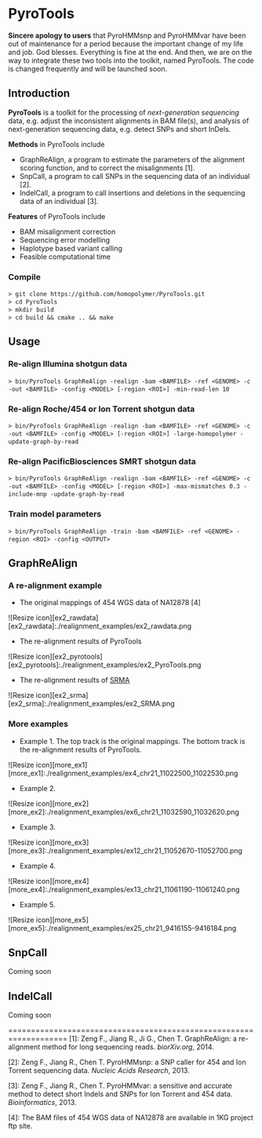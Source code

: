 PyroTools
===============

**Sincere apology to users** that PyroHMMsnp and PyroHMMvar have been out of maintenance for a period because the important change of my life and job.  God blesses.  Everything is fine at the end.  And then, we are on the way to integrate these two tools into the toolkit, named PyroTools.  The code is changed frequently and will be launched soon.

## Introduction

**PyroTools** is a toolkit for the processing of *next-generation sequencing* data, e.g. adjust the inconsistent alignments in BAM file(s), and analysis of next-generation sequencing data, e.g. detect SNPs and short InDels.

**Methods** in PyroTools include

- GraphReAlign, a program to estimate the parameters of the alignment scoring function, and to correct the misalignments \[1\].
- SnpCall, a program to call SNPs in the sequencing data of an individual \[2\].
- IndelCall, a program to call insertions and deletions in the sequencing data of an individual \[3\].


**Features** of PyroTools include

-  BAM misalignment correction 
-  Sequencing error modelling
-  Haplotype based variant calling
-  Feasible computational time

### Compile
	> git clone https://github.com/homopolymer/PyroTools.git
	> cd PyroTools
	> mkdir build
	> cd build && cmake .. && make 

## Usage

### Re-align Illumina shotgun data
	> bin/PyroTools GraphReAlign -realign -bam <BAMFILE> -ref <GENOME> -c -out <BAMFILE> -config <MODEL> [-region <ROI>] -min-read-len 10
	
### Re-align Roche/454 or Ion Torrent shotgun data
	> bin/PyroTools GraphReAlign -realign -bam <BAMFILE> -ref <GENOME> -c -out <BAMFILE> -config <MODEL> [-region <ROI>] -large-homopolymer -update-graph-by-read
	
### Re-align PacificBiosciences SMRT shotgun data
	> bin/PyroTools GraphReAlign -realign -bam <BAMFILE> -ref <GENOME> -c -out <BAMFILE> -config <MODEL> [-region <ROI>] -max-mismatches 0.3 -include-mnp -update-graph-by-read
	
### Train model parameters
	> bin/PyroTools GraphReAlign -train -bam <BAMFILE> -ref <GENOME> -region <ROI> -config <OUTPUT>

## GraphReAlign

### A re-alignment example

- The original mappings of 454 WGS data of NA12878 \[4\]

![Resize icon][ex2_rawdata]
[ex2_rawdata]:./realignment_examples/ex2_rawdata.png

- The re-alignment results of PyroTools

![Resize icon][ex2_pyrotools]
[ex2_pyrotools]:./realignment_examples/ex2_PyroTools.png

- The re-alignment results of [SRMA](sourceforge.net/projects/srma/)

![Resize icon][ex2_srma]
[ex2_srma]:./realignment_examples/ex2_SRMA.png

### More examples

- Example 1.  The top track is the original mappings.  The bottom track is the re-alignment results of PyroTools.

![Resize icon][more_ex1]
[more_ex1]:./realignment_examples/ex4_chr21_11022500_11022530.png

- Example 2. 

![Resize icon][more_ex2]
[more_ex2]:./realignment_examples/ex6_chr21_11032590_11032620.png

- Example 3.

![Resize icon][more_ex3]
[more_ex3]:./realignment_examples/ex12_chr21_11052670-11052700.png

- Example 4.

![Resize icon][more_ex4]
[more_ex4]:./realignment_examples/ex13_chr21_11061190-11061240.png

- Example 5.

![Resize icon][more_ex5]
[more_ex5]:./realignment_examples/ex25_chr21_9416155-9416184.png


## SnpCall

Coming soon


## IndelCall

Coming soon


===================================================================
\[1\]: Zeng F., Jiang R., Ji G., Chen T. GraphReAlign: a re-alignment method for long sequencing reads. _biorXiv.org_, 2014.

\[2\]: Zeng F., Jiang R., Chen T. PyroHMMsnp: a SNP caller for 454 and Ion Torrent sequencing data. _Nucleic Acids Research_, 2013.

\[3\]: Zeng F., Jiang R., Chen T. PyroHMMvar: a sensitive and accurate method to detect short Indels and SNPs for Ion Torrent and 454 data. _Bioinformatics_, 2013.

\[4\]: The BAM files of 454 WGS data of NA12878 are available in 1KG project ftp site.





